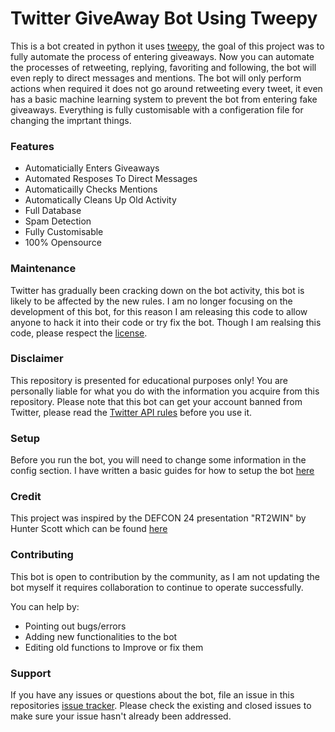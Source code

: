 # Twitter GiveAway Bot Using Tweepy

This is a bot created in python it uses [tweepy](https://github.com/tweepy/tweepy), the goal of this project was to fully automate the process of entering giveaways. Now you can automate the processes of retweeting, replying, favoriting and following, the bot will even reply to direct messages and mentions. The bot will only perform actions when required it does not go around retweeting every tweet, it even has a basic machine learning system to prevent the bot from entering fake giveaways. Everything is fully customisable with a configeration file for changing the imprtant things.

### Features
- Automaticially Enters Giveaways
- Automated Resposes To Direct Messages
- Automaticailly Checks Mentions
- Automatically Cleans Up Old Activity
- Full Database
- Spam Detection
- Fully Customisable
- 100% Opensource

### Maintenance 
Twitter has gradually been cracking down on the bot activity, this bot is likely to be affected by the new rules. I am no longer focusing on the development of this bot, for this reason I am releasing this code to allow anyone to hack it into their code or try fix the bot. Though I am realsing this code, please respect the [license](https://github.com/TravisPooley/Twitter-Giveaway-Bot/blob/add-license-1/LICENSE).

### Disclaimer
This repository is presented for educational purposes only! You are personally liable for what you do with the information you acquire from this repository. Please note that this bot can get your account banned from Twitter, please read the [Twitter API rules](https://help.twitter.com/en/rules-and-policies/twitter-automation) before you use it.

### Setup
Before you run the bot, you will need to change some information in the config section. I have written a basic guides for how to setup the bot [here](https://github.com/TravisPooley/Twitter-Giveaway-Bot/wiki)

### Credit
This project was inspired by the DEFCON 24 presentation "RT2WIN" by Hunter Scott which can be found [here](https://www.youtube.com/watch?v=iAOOdYsK7MM)

### Contributing
This bot is open to contribution by the community, as  I am not updating the bot myself it requires collaboration to continue to operate successfully.

You can help by:
* Pointing out bugs/errors
* Adding new functionalities to the bot
* Editing old functions to Improve or fix them

### Support
If you have any issues or questions about the bot, file an issue in this repositories [issue tracker](https://github.com/TravisPooley/Twitter-Giveaway-Bot/issues). Please check the existing and closed issues to make sure your issue hasn't already been addressed.
